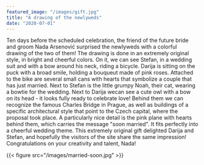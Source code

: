 ```yaml
---
featured_image: "/images/gift.jpg"
title: "A drawing of the newlyweds"
date: "2020-07-01"
---
```

Ten days before the scheduled celebration, the friend of the future bride and groom Nada Arsenović surprised the newlyweds with a colorful drawing of the two of them! 
The drawing is done in an extremely original style, in bright and cheerful colors. 
On it, we can see Stefan, in a wedding suit and with a bow around his neck, riding a bicycle. 
Darija is sitting on the puck with a broad smile, holding a bouqueut made of pink roses. 
Attached to the bike are several small cans with hearts that symbolize a couple that has just married. 
Next to Stefan is the little grumpy Noah, their cat, wearing a bowtie for the wedding. 
Next to Darija wecan see a cute owl with a bow on its head - it looks fully ready to celebrate love! 
Behind them we can recognize the famous Charles Bridge in Prague, as well as buildings of a specific architectural style that point to the Czech capital, where the proposal took place. 
A particularly nice detail is the pink plane with hearts behind them, which carries the message "soon married". It fits perfectly into a cheerful wedding theme. 
This extremely original gift delighted Darija and Stefan, and hopefully the visitors of the site share the same impression! Congratulations on your creativity and talent, Nada!

{{< figure src="/images/married-soon.jpg" >}}
